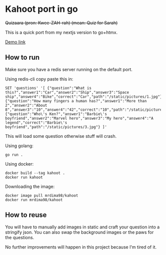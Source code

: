 # Kahoot port in go
~~Quizaara (pron: Kwee-ZAH-rah) (mean: Quiz for Sarah)~~

This is a quick port from my nextjs version to go+htmx.

[Demo link](kahoot.mrdima98.dev/lobby)


## How to run

Make sure you have a redis server running on the default port.

Using redis-cli copy paste this in:

```redis
SET 'questions' '[ {"question":"What is this?","answer1":"Car","answer2":"Ship","answer3":"Space ship","answer4":"Bike","correct":"Car","path":"/static/pictures/1.jpg"}, {"question":"How many fingers a human has?","answer1":"More than 2","answer2":"About 8","answer3":"10","answer4":"42","correct":"10","path":"/static/pictures/2.jpg"}, {"question":"Who\'s Ken?","answer1":"Barbie\'s boyfriend","answer2":"Marvel hero","answer3":"My hero","answer4":"A legend","correct":"Barbie\'s boyfriend","path":"/static/pictures/3.jpg"} ]'
```

This will load some question otherwise stuff will crash.

Using golang:

```shell
go run .
```

Using docker:

```shell
docker build --tag kahoot .
docker run kahoot
```

Downloading the image:

```shell
docker image pull mrdima98/kahoot
docker run mrdima98/kahoot
```

## How to reuse
You will have to manually add images in static and craft your question into a stringify json.
You can also swap the background images or the paws for the questions.

No further improvements will happen in this project because I'm tired of it.

